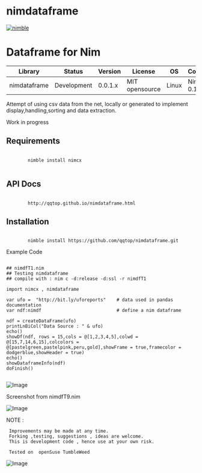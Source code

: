 
# nimdataframe

[![nimble](https://raw.githubusercontent.com/yglukhov/nimble-tag/master/nimble.png)](https://github.com/yglukhov/nimble-tag)


Dataframe for Nim 
==========================


| Library      | Status      | Version | License        | OS     | Compiler       |
|--------------|-------------|---------|----------------|--------|----------------|
| nimdataframe | Development | 0.0.1.x | MIT opensource | Linux  | Nim >= 0.17.2  |


 Attempt of using csv data from the net, locally or generated to implement
 display,handling,sorting and data extraction. 
 
 
 Work in progress
 
 
Requirements
------------
```nimrod
                  
        nimble install nimcx
 
```

              
API Docs
--------
```nimrod

        http://qqtop.github.io/nimdataframe.html

```

Installation
------------
```nimrod

        nimble install https://github.com/qqtop/nimdataframe.git

```
     
Example Code 
 
```nimrod

## nimdfT1.nim
## Testing nimdataframe
## compile with : nim c -d:release -d:ssl -r nimdfT1

import nimcx , nimdataframe 

var ufo =  "http://bit.ly/uforeports"    # data used in pandas documentation
var ndf:nimdf                            # define a nim dataframe
 
ndf = createDataFrame(ufo)
printLnBiCol("Data Source : " & ufo)
echo()
showDf(ndf, rows = 15,cols = @[1,2,3,4,5],colwd = @[15,7,14,6,15],colcolors = @[pastelgreen,pastelpink,peru,gold],showFrame = true,framecolor = dodgerblue,showHeader = true) 
echo()
showDataframeInfo(ndf)
doFinish()


```

![Image](http://qqtop.github.io/nimdataframe1.png?raw=true)


Screenshot from nimdfT9.nim

![Image](http://qqtop.github.io/d96data.png?raw=true)


NOTE : 
  
     Improvements may be made at any time.              
     Forking ,testing, suggestions , ideas are welcome.
     This is development code , hence use at your own risk.
     
     Tested on  openSuse TumbleWeed
              
![Image](http://qqtop.github.io/qqtop-small.png?raw=true)
